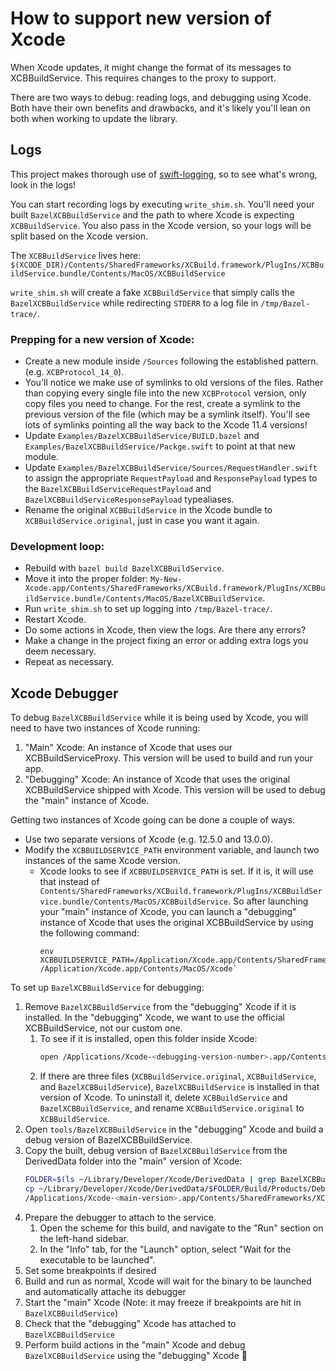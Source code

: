 # How to support new version of Xcode

When Xcode updates, it might change the format of its messages to XCBBuildService. This requires changes to the proxy to support.

There are two ways to debug: reading logs, and debugging using Xcode. Both have their own benefits and drawbacks, and it's likely you'll lean on both when working to update the library.

## Logs

This project makes thorough use of [swift-logging](https://github.com/apple/swift-log), so to see what's wrong, look in the logs!

You can start recording logs by executing `write_shim.sh`. You'll need your built `BazelXCBBuildService` and the path to where Xcode is expecting `XCBBuildService`. You also pass in the Xcode version, so your logs will be split based on the Xcode version.

The `XCBBuildService` lives here: `$(XCODE_DIR)/Contents/SharedFrameworks/XCBuild.framework/PlugIns/XCBBuildService.bundle/Contents/MacOS/XCBBuildService`

`write_shim.sh` will create a fake `XCBBuildService` that simply calls the `BazelXCBBuildService` while redirecting `STDERR` to a log file in `/tmp/Bazel-trace/`.

### Prepping for a new version of Xcode:

* Create a new module inside `/Sources` following the established pattern. (e.g. `XCBProtocol_14_0`).
* You'll notice we make use of symlinks to old versions of the files. Rather than copying every single file into the new `XCBProtocol` version, only copy files you need to change. For the rest, create a symlink to the previous version of the file (which may be a symlink itself). You'll see lots of symlinks pointing all the way back to the Xcode 11.4 versions!
* Update `Examples/BazelXCBBuildService/BUILD.bazel` and `Examples/BazelXCBBuildService/Packge.swift` to point at that new module.
* Update `Examples/BazelXCBBuildService/Sources/RequestHandler.swift` to assign the appropriate `RequestPayload` and `ResponsePayload` types to the `BazelXCBBuildServiceRequestPayload` and `BazelXCBBuildServiceResponsePayload` typealiases.
* Rename the original `XCBBuildService` in the Xcode bundle to `XCBBuildService.original`, just in case you want it again.

### Development loop:

* Rebuild with `bazel build BazelXCBBuildService`.
* Move it into the proper folder: `My-New-Xcode.app/Contents/SharedFrameworks/XCBuild.framework/PlugIns/XCBBuildService.bundle/Contents/MacOS/BazelXCBBuildService`.
* Run `write_shim.sh` to set up logging into `/tmp/Bazel-trace/`.
* Restart Xcode.
* Do some actions in Xcode, then view the logs. Are there any errors?
* Make a change in the project fixing an error or adding extra logs you deem necessary.
* Repeat as necessary.

## Xcode Debugger

To debug `BazelXCBBuildService` while it is being used by Xcode, you will need to have two instances of Xcode running:

1. "Main" Xcode: An instance of Xcode that uses our XCBBuildServiceProxy. This version will be used to build and run your app.
1. "Debugging" Xcode: An instance of Xcode that uses the original XCBBuildService shipped with Xcode. This version will be used to debug the "main" instance of Xcode.

Getting two instances of Xcode going can be done a couple of ways:

- Use two separate versions of Xcode (e.g. 12.5.0 and 13.0.0).
- Modify the `XCBBUILDSERVICE_PATH` environment variable, and launch two instances of the same Xcode version.
	- Xcode looks to see if `XCBBUILDSERVICE_PATH` is set. If it is, it will use that instead of `Contents/SharedFrameworks/XCBuild.framework/PlugIns/XCBBuildService.bundle/Contents/MacOS/XCBBuildService`. So after launching your "main" instance of Xcode, you can launch a "debugging" instance of Xcode that uses the original XCBBuildService by using the following command:
		```shell
		env XCBBUILDSERVICE_PATH=/Application/Xcode.app/Contents/SharedFrameworks/XCBuild.framework/PlugIns/XCBBuildService.bundle/Contents/MacOS/XCBBuildService.original /Application/Xcode.app/Contents/MacOS/Xcode`
		```

To set up `BazelXCBBuildService` for debugging:

1. Remove `BazelXCBBuildService` from the "debugging" Xcode if it is installed. In the "debugging" Xcode, we want to use the official XCBBuildService, not our custom one.
	1. To see if it is installed, open this folder inside Xcode:
		```sh
		open /Applications/Xcode-<debugging-version-number>.app/Contents/SharedFrameworks/XCBuild.framework/PlugIns/XCBBuildService.bundle/Contents/MacOS/
		```
	1. If there are three files (`XCBBuildService.original`, `XCBBuildService`, and `BazelXCBBuildService`), `BazelXCBBuildService` is installed in that version of Xcode. To uninstall it, delete `XCBBuildService` and `BazelXCBBuildService`, and rename `XCBBuildService.original` to `XCBBuildService`.
1. Open `tools/BazelXCBBuildService` in the "debugging" Xcode and build a debug version of BazelXCBBuildService.
1. Copy the built, debug version of `BazelXCBBuildService` from the DerivedData folder into the "main" version of Xcode:
	```sh
	FOLDER=$(ls ~/Library/Developer/Xcode/DerivedData | grep BazelXCBBuildService)
	cp ~/Library/Developer/Xcode/DerivedData/$FOLDER/Build/Products/Debug/BazelXCBBuildService \
	/Applications/Xcode-<main-version>.app/Contents/SharedFrameworks/XCBuild.framework/PlugIns/XCBBuildService.bundle/Contents/MacOS/
	```
1. Prepare the debugger to attach to the service.
	1. Open the scheme for this build, and navigate to the "Run" section on the left-hand sidebar.
	1. In the "Info" tab, for the "Launch" option, select "Wait for the executable to be launched".
1. Set some breakpoints if desired
1. Build and run as normal, Xcode will wait for the binary to be launched and automatically attache its debugger
1. Start the "main" Xcode (Note: it may freeze if breakpoints are hit in `BazelXCBBuildService`)
1. Check that the "debugging" Xcode has attached to `BazelXCBBuildService`
1. Perform build actions in the "main" Xcode and debug `BazelXCBBuildService` using the "debugging" Xcode 🎉

